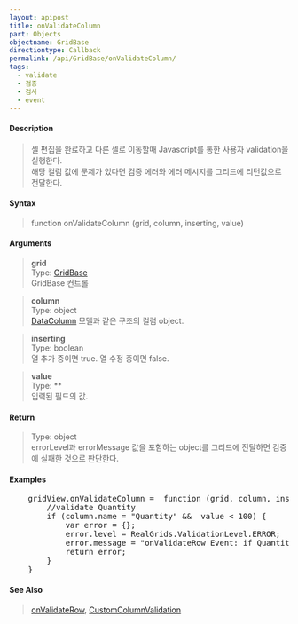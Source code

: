```yaml
---
layout: apipost
title: onValidateColumn
part: Objects
objectname: GridBase
directiontype: Callback
permalink: /api/GridBase/onValidateColumn/
tags:
  - validate
  - 검증
  - 검사
  - event
---
```



#### Description

> 셀 편집을 완료하고 다른 셀로 이동할때 Javascript를 통한 사용자 validation을 실행한다.  
> 해당 컬럼 값에 문제가 있다면 검증 에러와 에러 메시지를 그리드에 리턴값으로 전달한다.  
> 
#### Syntax

> function onValidateColumn (grid, column, inserting, value)  

#### Arguments

> **grid**  
> Type: [GridBase](/api/GridBase/)  
> GridBase 컨트롤  

> **column**  
> Type: object  
> [DataColumn](/api/types/DataColumn/) 모델과 같은 구조의 컬럼 object.  

> **inserting**  
> Type: boolean  
> 열 추가 중이면 true. 열 수정 중이면 false.  

> **value**  
> Type: **  
> 입력된 필드의 값.  

#### Return

> Type: object  
> errorLevel과 errorMessage 값을 포함하는 object를 그리드에 전달하면 검증에 실패한 것으로 판단한다.  

#### Examples 

<pre class="prettyprint">
    gridView.onValidateColumn =  function (grid, column, inserting, value) {
        //validate Quantity
        if (column.name = "Quantity" &&  value < 100) {
            var error = {};
            error.level = RealGrids.ValidationLevel.ERROR;
            error.message = "onValidateRow Event: if Quantity < 100, validation level 'ERROR!!'";
            return error;
        }
    }
</pre>

#### See Also
> [onValidateRow](/api/GridBase/onValidateRow), [CustomColumnValidation](http://demo.realgrid.com/Demo/CustomColumnValidation)